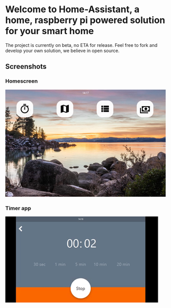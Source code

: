 # Welcome to Home-Assistant, a home, raspberry pi powered solution for your smart home
The project is currently on beta, no ETA for release.
Feel free to fork and develop your own solution, we believe in open source.
## Screenshots
### Homescreen
![Homescreen](screenshots/Home.jpg)
### Timer app
![Timer_on](screenshots/Timer.gif)
